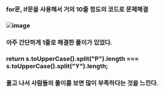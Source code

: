 ### for문, if문을 사용해서 거의 10줄 정도의 코드로 문제해결
### ![image](https://user-images.githubusercontent.com/70733630/192454083-e9b2e594-b36e-4c25-bb2c-d5c32e1432e6.png)

### 아주 간단하게 1줄로 해결한 풀이가 있었다.

### return s.toUpperCase().split("P").length === s.toUpperCase().split("Y").length;

### 풀고 나서 사람들의 풀이를 보면 많이 부족하다는 것을 느낀다.
